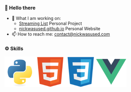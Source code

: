 ### 👋 Hello there

- 🔭 What I am working on:
  - [Streaming List](https://github.com/Nickwasused/streaming-list) Personal Project
  - [nickwasused.github.io](https://github.com/Nickwasused/nickwasused.github.io) Personal Website
- 📫 How to reach me: contact@nickwasused.com

### ⚙ Skills
<img src="https://raw.githubusercontent.com/devicons/devicon/master/icons/python/python-original.svg" height="100" /><img src="https://raw.githubusercontent.com/devicons/devicon/master/icons/html5/html5-original.svg" height="100" /><img src="https://raw.githubusercontent.com/devicons/devicon/master/icons/css3/css3-original.svg" height="100" /><img src="https://raw.githubusercontent.com/devicons/devicon/master/icons/vuejs/vuejs-original.svg" height="100" />
